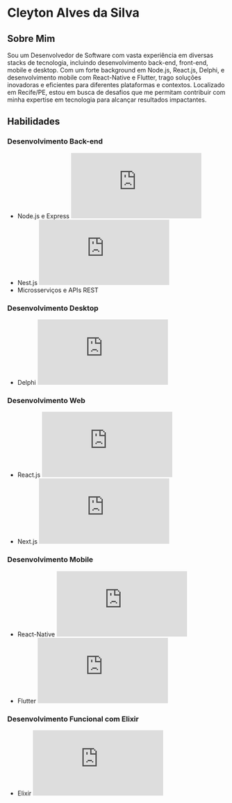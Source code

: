 # Cleyton Alves da Silva

## Sobre Mim
Sou um Desenvolvedor de Software com vasta experiência em diversas stacks de tecnologia, incluindo desenvolvimento back-end, front-end, mobile e desktop. Com um forte background em Node.js, React.js, Delphi, e desenvolvimento mobile com React-Native e Flutter, trago soluções inovadoras e eficientes para diferentes plataformas e contextos. Localizado em Recife/PE, estou em busca de desafios que me permitam contribuir com minha expertise em tecnologia para alcançar resultados impactantes.

## Habilidades

### Desenvolvimento Back-end
- Node.js e Express ![Node.js](https://github.com/alexandresanlim/Badges4-README.md-Profile/raw/master/README.md#nodejs)
- Nest.js ![Nest.js](https://github.com/alexandresanlim/Badges4-README.md-Profile/raw/master/README.md#nestjs)
- Microsserviços e APIs REST

### Desenvolvimento Desktop
- Delphi ![Delphi](https://github.com/alexandresanlim/Badges4-README.md-Profile/raw/master/README.md#delphi)

### Desenvolvimento Web
- React.js ![React.js](https://github.com/alexandresanlim/Badges4-README.md-Profile/raw/master/README.md#react)
- Next.js ![Next.js](https://github.com/alexandresanlim/Badges4-README.md-Profile/raw/master/README.md#nextjs)

### Desenvolvimento Mobile
- React-Native ![React-Native](https://github.com/alexandresanlim/Badges4-README.md-Profile/raw/master/README.md#reactnative)
- Flutter ![Flutter](https://github.com/alexandresanlim/Badges4-README.md-Profile/raw/master/README.md#flutter)

### Desenvolvimento Funcional com Elixir
- Elixir ![Elixir](https://github.com/alexandresanlim/Badges4-README.md-Profile/raw/master/README.md#elixir)

